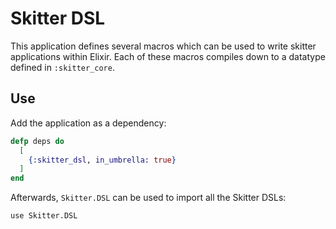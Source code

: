 # Skitter DSL

This application defines several macros which can be used to write skitter
applications within Elixir.
Each of these macros compiles down to a datatype defined in `:skitter_core`.

## Use

Add the application as a dependency:

```elixir
defp deps do
  [
    {:skitter_dsl, in_umbrella: true}
  ]
end
```

Afterwards, `Skitter.DSL` can be used to import all the Skitter DSLs:

```
use Skitter.DSL
```

